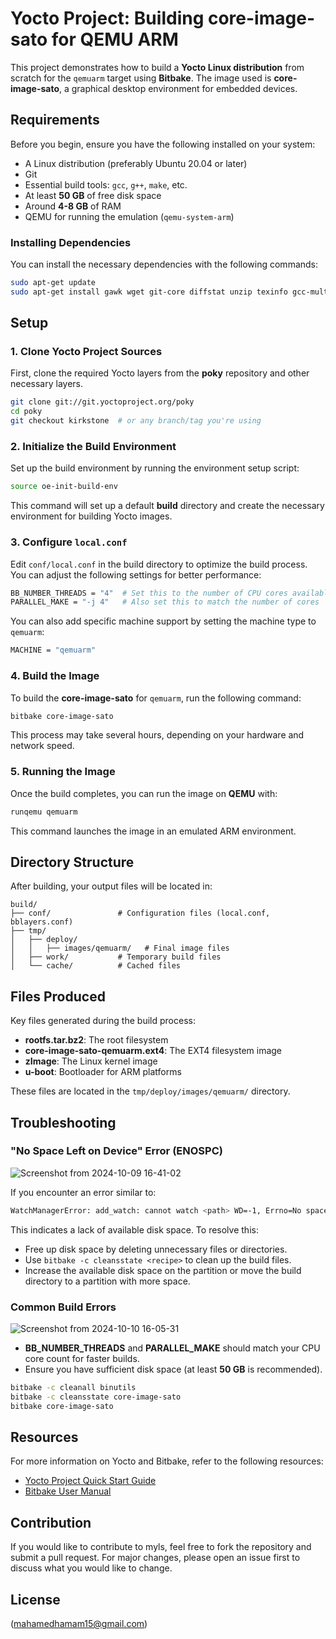 
# Yocto Project: Building core-image-sato for QEMU ARM

This project demonstrates how to build a **Yocto Linux distribution** from scratch for the `qemuarm` target using **Bitbake**. The image used is **core-image-sato**, a graphical desktop environment for embedded devices.

## Requirements

Before you begin, ensure you have the following installed on your system:
- A Linux distribution (preferably Ubuntu 20.04 or later)
- Git
- Essential build tools: `gcc`, `g++`, `make`, etc.
- At least **50 GB** of free disk space
- Around **4-8 GB** of RAM
- QEMU for running the emulation (`qemu-system-arm`)

### Installing Dependencies

You can install the necessary dependencies with the following commands:

```bash
sudo apt-get update
sudo apt-get install gawk wget git-core diffstat unzip texinfo gcc-multilib      build-essential chrpath socat libsdl1.2-dev xterm
```

## Setup

### 1. Clone Yocto Project Sources

First, clone the required Yocto layers from the **poky** repository and other necessary layers.

```bash
git clone git://git.yoctoproject.org/poky
cd poky
git checkout kirkstone  # or any branch/tag you're using
```

### 2. Initialize the Build Environment

Set up the build environment by running the environment setup script:

```bash
source oe-init-build-env
```

This command will set up a default **build** directory and create the necessary environment for building Yocto images.

### 3. Configure `local.conf`

Edit `conf/local.conf` in the build directory to optimize the build process. You can adjust the following settings for better performance:

```bash
BB_NUMBER_THREADS = "4"  # Set this to the number of CPU cores available 
PARALLEL_MAKE = "-j 4"   # Also set this to match the number of cores
```

You can also add specific machine support by setting the machine type to `qemuarm`:

```bash
MACHINE = "qemuarm"
```

### 4. Build the Image

To build the **core-image-sato** for `qemuarm`, run the following command:

```bash
bitbake core-image-sato
```

This process may take several hours, depending on your hardware and network speed.

### 5. Running the Image

Once the build completes, you can run the image on **QEMU** with:

```bash
runqemu qemuarm
```

This command launches the image in an emulated ARM environment.

## Directory Structure

After building, your output files will be located in:

```
build/
├── conf/               # Configuration files (local.conf, bblayers.conf)
├── tmp/
│   ├── deploy/
│   │   ├── images/qemuarm/   # Final image files
│   ├── work/           # Temporary build files
│   └── cache/          # Cached files
```

## Files Produced

Key files generated during the build process:

- **rootfs.tar.bz2**: The root filesystem
- **core-image-sato-qemuarm.ext4**: The EXT4 filesystem image
- **zImage**: The Linux kernel image
- **u-boot**: Bootloader for ARM platforms

These files are located in the `tmp/deploy/images/qemuarm/` directory.

## Troubleshooting

### "No Space Left on Device" Error (ENOSPC)

![Screenshot from 2024-10-09 16-41-02](https://github.com/user-attachments/assets/424e7a62-922d-4690-ac1b-44e8e5cb7de9)

If you encounter an error similar to:

```bash
WatchManagerError: add_watch: cannot watch <path> WD=-1, Errno=No space left on device (ENOSPC)
```

This indicates a lack of available disk space. To resolve this:

- Free up disk space by deleting unnecessary files or directories.
- Use `bitbake -c cleansstate <recipe>` to clean up the build files.
- Increase the available disk space on the partition or move the build directory to a partition with more space.

### Common Build Errors

![Screenshot from 2024-10-10 16-05-31](https://github.com/user-attachments/assets/6c35c4c9-8d10-431e-91b1-10806c3e4f17)

- **BB_NUMBER_THREADS** and **PARALLEL_MAKE** should match your CPU core count for faster builds.
- Ensure you have sufficient disk space (at least **50 GB** is recommended).

```bash
bitbake -c cleanall binutils
bitbake -c cleansstate core-image-sato
bitbake core-image-sato
```

## Resources

For more information on Yocto and Bitbake, refer to the following resources:

- [Yocto Project Quick Start Guide](https://www.yoctoproject.org/docs/current/brief-yoctoprojectqs/brief-yoctoprojectqs.html)
- [Bitbake User Manual](https://www.yoctoproject.org/docs/current/bitbake-user-manual/bitbake-user-manual.html)

## Contribution
If you would like to contribute to myls, feel free to fork the repository and submit a pull request. For major changes, please open an issue first to discuss what you would like to change.

## License
(mahamedhamam15@gmail.com)
